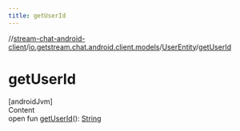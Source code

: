 ```yaml
---
title: getUserId
---
```

//[stream-chat-android-client](../../../index.md)/[io.getstream.chat.android.client.models](../index.md)/[UserEntity](index.md)/[getUserId](getUserId.md)



# getUserId  
[androidJvm]  
Content  
open fun [getUserId](getUserId.md)(): [String](https://kotlinlang.org/api/latest/jvm/stdlib/kotlin/-string/index.html)  



